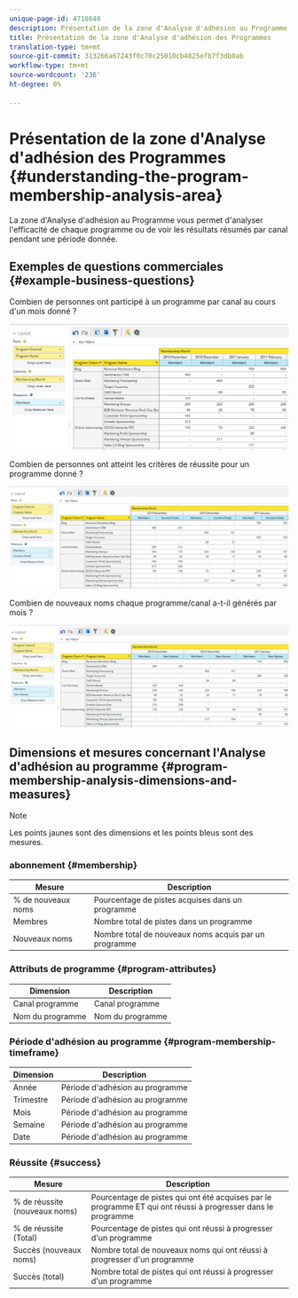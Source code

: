 ```yaml
---
unique-page-id: 4718640
description: Présentation de la zone d'Analyse d'adhésion au Programme - Documentation sur le marketing - Documentation sur le produit
title: Présentation de la zone d'Analyse d'adhésion des Programmes
translation-type: tm+mt
source-git-commit: 313266a67243f0c70c25010cb4825efb7f3db0ab
workflow-type: tm+mt
source-wordcount: '236'
ht-degree: 0%

---
```



# Présentation de la zone d&#39;Analyse d&#39;adhésion des Programmes {#understanding-the-program-membership-analysis-area}

La zone d&#39;Analyse d&#39;adhésion au Programme vous permet d&#39;analyser l&#39;efficacité de chaque programme ou de voir les résultats résumés par canal pendant une période donnée.

## Exemples de questions commerciales {#example-business-questions}

Combien de personnes ont participé à un programme par canal au cours d&#39;un mois donné ?

![](assets/one-2.png)

Combien de personnes ont atteint les critères de réussite pour un programme donné ?

![](assets/two-2.png)

Combien de nouveaux noms chaque programme/canal a-t-il générés par mois ?

![](assets/three-2.png)

## Dimensions et mesures concernant l&#39;Analyse d&#39;adhésion au programme {#program-membership-analysis-dimensions-and-measures}

>[!NOTE]
>
>Les points jaunes sont des dimensions et les points bleus sont des mesures.

### abonnement {#membership}

| Mesure | Description |
|---|---|
| % de nouveaux noms | Pourcentage de pistes acquises dans un programme |
| Membres | Nombre total de pistes dans un programme |
| Nouveaux noms | Nombre total de nouveaux noms acquis par un programme |

### Attributs de programme {#program-attributes}

| Dimension | Description |
|---|---|
| Canal programme | Canal programme |
| Nom du programme | Nom du programme |

### Période d&#39;adhésion au programme {#program-membership-timeframe}

| Dimension | Description |
|---|---|
| Année | Période d&#39;adhésion au programme |
| Trimestre | Période d&#39;adhésion au programme |
| Mois | Période d&#39;adhésion au programme |
| Semaine | Période d&#39;adhésion au programme |
| Date | Période d&#39;adhésion au programme |

### Réussite {#success}

| Mesure | Description |
|---|---|
| % de réussite (nouveaux noms) | Pourcentage de pistes qui ont été acquises par le programme ET qui ont réussi à progresser dans le programme |
| % de réussite (Total) | Pourcentage de pistes qui ont réussi à progresser d&#39;un programme |
| Succès (nouveaux noms) | Nombre total de nouveaux noms qui ont réussi à progresser d&#39;un programme |
| Succès (total) | Nombre total de pistes qui ont réussi à progresser d&#39;un programme |

